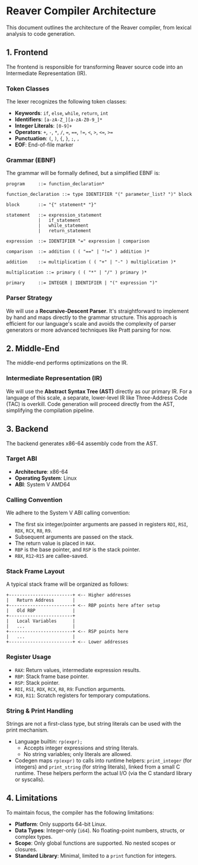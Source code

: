 # Reaver Compiler Architecture

This document outlines the architecture of the Reaver compiler, from lexical analysis to code generation.

## 1. Frontend

The frontend is responsible for transforming Reaver source code into an Intermediate Representation (IR).

### Token Classes

The lexer recognizes the following token classes:

- **Keywords**: `if`, `else`, `while`, `return`, `int`
- **Identifiers**: `[a-zA-Z_][a-zA-Z0-9_]*`
- **Integer Literals**: `[0-9]+`
- **Operators**: `+`, `-`, `*`, `/`, `=`, `==`, `!=`, `<`, `>`, `<=`, `>=`
- **Punctuation**: `(`, `)`, `{`, `}`, `;`, `,`
- **EOF**: End-of-file marker

### Grammar (EBNF)

The grammar will be formally defined, but a simplified EBNF is:

```ebnf
program     ::= function_declaration*

function_declaration ::= type IDENTIFIER "(" parameter_list? ")" block

block       ::= "{" statement* "}"

statement   ::= expression_statement
            |   if_statement
            |   while_statement
            |   return_statement

expression  ::= IDENTIFIER "=" expression | comparison

comparison  ::= addition ( ( "==" | "!=" ) addition )*

addition    ::= multiplication ( ( "+" | "-" ) multiplication )*

multiplication ::= primary ( ( "*" | "/" ) primary )*

primary     ::= INTEGER | IDENTIFIER | "(" expression ")"
```

### Parser Strategy

We will use a **Recursive-Descent Parser**. It's straightforward to implement by hand and maps directly to the grammar structure. This approach is efficient for our language's scale and avoids the complexity of parser generators or more advanced techniques like Pratt parsing for now.

## 2. Middle-End

The middle-end performs optimizations on the IR.

### Intermediate Representation (IR)

We will use the **Abstract Syntax Tree (AST)** directly as our primary IR. For a language of this scale, a separate, lower-level IR like Three-Address Code (TAC) is overkill. Code generation will proceed directly from the AST, simplifying the compilation pipeline.

## 3. Backend

The backend generates x86-64 assembly code from the AST.

### Target ABI

- **Architecture**: x86-64
- **Operating System**: Linux
- **ABI**: System V AMD64

### Calling Convention

We adhere to the System V ABI calling convention:
- The first six integer/pointer arguments are passed in registers `RDI`, `RSI`, `RDX`, `RCX`, `R8`, `R9`.
- Subsequent arguments are passed on the stack.
- The return value is placed in `RAX`.
- `RBP` is the base pointer, and `RSP` is the stack pointer.
- `RBX`, `R12`-`R15` are callee-saved.

### Stack Frame Layout

A typical stack frame will be organized as follows:

```
+------------------------+ <-- Higher addresses
|   Return Address       |
+------------------------+ <-- RBP points here after setup
|   Old RBP              |
+------------------------+
|   Local Variables      |
|   ...                  |
+------------------------+ <-- RSP points here
|   ...                  |
+------------------------+ <-- Lower addresses
```

### Register Usage

- `RAX`: Return values, intermediate expression results.
- `RBP`: Stack frame base pointer.
- `RSP`: Stack pointer.
- `RDI`, `RSI`, `RDX`, `RCX`, `R8`, `R9`: Function arguments.
- `R10`, `R11`: Scratch registers for temporary computations.

### String & Print Handling

Strings are not a first-class type, but string literals can be used with the print mechanism.

- Language builtin: `rp(expr);`
  - Accepts integer expressions and string literals.
  - No string variables; only literals are allowed.
- Codegen maps `rp(expr)` to calls into runtime helpers: `print_integer` (for integers) and `print_string` (for string literals), linked from a small C runtime. These helpers perform the actual I/O (via the C standard library or syscalls).

## 4. Limitations

To maintain focus, the compiler has the following limitations:

- **Platform**: Only supports 64-bit Linux.
- **Data Types**: Integer-only (`i64`). No floating-point numbers, structs, or complex types.
- **Scope**: Only global functions are supported. No nested scopes or closures.
- **Standard Library**: Minimal, limited to a `print` function for integers.
